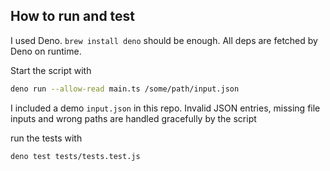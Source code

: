 ## How to run and test

I used Deno. `brew install deno` should be enough. All deps are fetched by Deno on runtime.

Start the script with

```sh
deno run --allow-read main.ts /some/path/input.json
```

I included a demo `input.json` in this repo.
Invalid JSON entries, missing file inputs and wrong paths are handled gracefully by the script

run the tests with

```sh
deno test tests/tests.test.js
```
